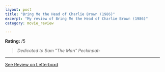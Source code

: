 ```yaml
---
layout: post
title: "Bring Me the Head of Charlie Brown (1986)"
excerpt: "My review of Bring Me the Head of Charlie Brown (1986)"
category: movie_review

---
```


**Rating:** /5

<blockquote><i>Dedicated to Sam "The Man" Peckinpah</i></blockquote>

<hr>

[See Review on Letterboxd](https://boxd.it/8GkH4H)
